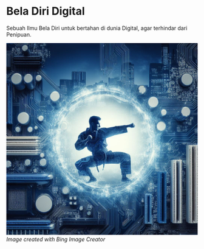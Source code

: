# Bela Diri Digital

Sebuah Ilmu Bela Diri untuk bertahan di dunia Digital, agar terhindar dari Penipuan.

![Bela Diri](wallpaper.jpg)
*Image created with Bing Image Creator*